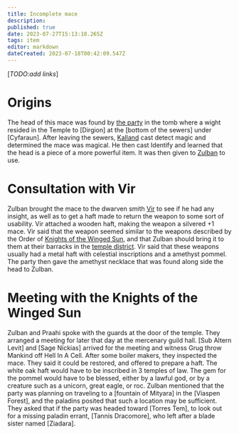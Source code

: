 ```yaml
---
title: Incomplete mace
description: 
published: true
date: 2023-07-27T15:13:18.265Z
tags: item
editor: markdown
dateCreated: 2023-07-18T00:42:09.547Z
---
```


 [*TODO:add links*]

# Origins
The head of this mace was found by [the party](/player_characters) in the tomb where a wight resided in the Temple to [Dirgion] at the [bottom of the sewers] under [Cyfaraun]. After leaving the sewers, [Kalland](/player_characters/kalland) cast detect magic and determined the mace was magical. He then cast Identify and learned that the head is a piece of a more powerful item. It was then given to [Zulban](/player_characters/zulban) to use. 
# Consultation with Vir
Zulban brought the mace to the dwarven smith [Vir](/NPCs/vir) to see if he had any insight, as well as to get a haft made to return the weapon to some sort of usability. Vir attached a wooden haft, making the weapon a silvered +1 mace. 
Vir said that the weapon seemed similar to the weapons described by the Order of [Knights of the Winged Sun](/factions/knights_of_the_winged_sun), and that Zulban should bring it to them at their barracks in the [temple district](/locations/cyfaraun/temple_district). Vir said that these weapons usually had a metal haft with celestial inscriptions and a amethyst pommel. The party then gave the amethyst necklace that was found along side the head to Zulban.
# Meeting with the Knights of the Winged Sun
Zulban and Praahi spoke with the guards at the door of the temple. They arranged a meeting for later that day at the mercenary guild hall. 
[Sub Altern Levit] and [Sage Nickias] arrived for the meeting and witness Grug throw Mankind off Hell In A Cell. After some boiler makers, they inspected the mace. They said it could be restored, and offered to prepare a haft. The white oak haft would have to be inscribed in 3 temples of law. The gem for the pommel would have to be blessed, either by a lawful god, or by a creature such as a unicorn, great eagle, or roc. Zulban mentioned that the party was planning on traveling to a [fountain of Mityara] in the [Viaspen Forest], and the paladins posited that such a location may be sufficient. They asked that if the party was headed toward [Torres Tem], to look out for a missing paladin errant, [Tannis Dracomore], who left after a blade sister named [Ziadara].